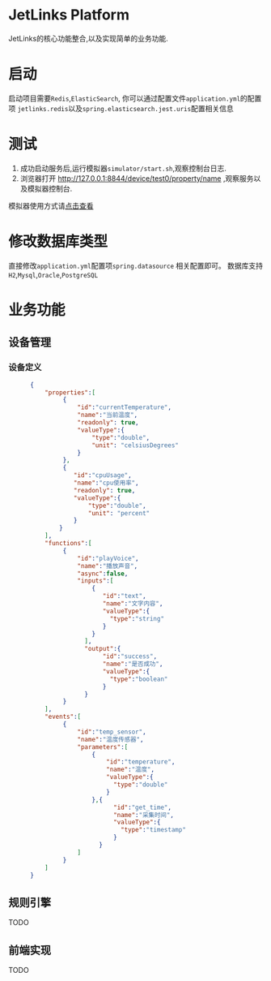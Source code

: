 # JetLinks Platform

JetLinks的核心功能整合,以及实现简单的业务功能.

# 启动

启动项目需要`Redis`,`ElasticSearch`,
你可以通过配置文件`application.yml`的配置项
`jetlinks.redis`以及`spring.elasticsearch.jest.uris`配置相关信息


# 测试
1. 成功启动服务后,运行模拟器`simulator/start.sh`,观察控制台日志.
2. 浏览器打开 http://127.0.0.1:8844/device/test0/property/name ,观察服务以及模拟器控制台.

模拟器使用方式请[点击查看](https://github.com/jetlinks/device-simulator)

# 修改数据库类型
直接修改`application.yml`配置项`spring.datasource` 相关配置即可。
数据库支持`H2`,`Mysql`,`Oracle`,`PostgreSQL`

# 业务功能

## 设备管理

### 设备定义
```json
      {
          "properties":[
               {
                   "id":"currentTemperature",
                   "name":"当前温度",
                   "readonly": true,
                   "valueType":{
                       "type":"double",
                       "unit": "celsiusDegrees"
                   }
               },
               {
                  "id":"cpuUsage",
                  "name":"cpu使用率",
                  "readonly": true,
                  "valueType":{
                      "type":"double",
                      "unit": "percent"
                  }
              }
          ],
          "functions":[
               {
                   "id":"playVoice",
                   "name":"播放声音",
                   "async":false, 
                   "inputs":[
                       {
                          "id":"text",
                          "name":"文字内容",
                          "valueType":{
                            "type":"string"
                          }
                       }
                     ],
                     "output":{
                          "id":"success",
                          "name":"是否成功",
                          "valueType":{
                            "type":"boolean"
                          }
                     }
               }
          ],
          "events":[
               {
                   "id":"temp_sensor",
                   "name":"温度传感器",
                   "parameters":[
                       {
                           "id":"temperature",
                           "name":"温度",
                           "valueType":{
                             "type":"double"
                           }
                       },{
                             "id":"get_time",
                             "name":"采集时间",
                             "valueType":{
                               "type":"timestamp"
                             }
                         }
                   ]
               }
          ]
      }


```

## 规则引擎
TODO

## 前端实现
TODO
